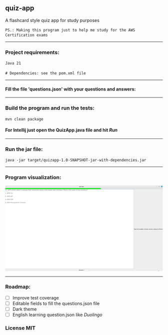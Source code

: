 ## quiz-app

A flashcard style quiz app for study purposes

```
PS.: Making this program just to help me study for the AWS Certification exams
```
----

### Project requirements:

```aiignore
Java 21

# Dependencies: see the pom.xml file
```

----

#### Fill the file 'questions.json' with your questions and answers:

----

### Build the program and run the tests:

```aiignore
mvn clean package
```

#### For Intellij just open the QuizApp.java file and hit *Run*

----

### Run the jar file:
```
java -jar target/quizapp-1.0-SNAPSHOT-jar-with-dependencies.jar
```

----

### Program visualization:

![img.png](img.png)

----

### Roadmap:

- [ ] Improve test coverage
- [ ] Editable fields to fill the questions.json file
- [ ] Dark theme
- [ ] English learning question.json like *Duolingo*

### License MIT